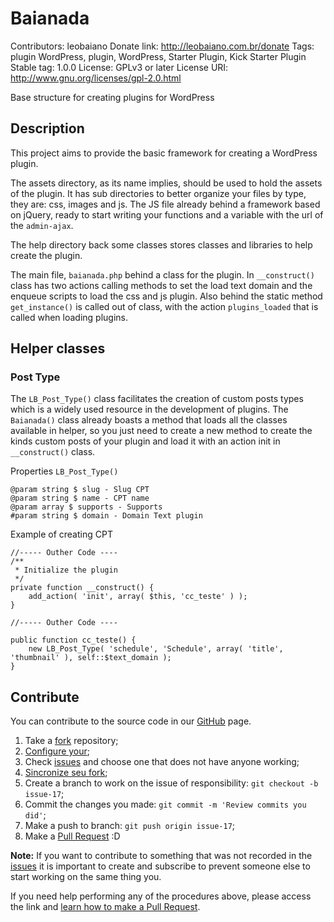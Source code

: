 # Baianada #
Contributors: leobaiano
Donate link: http://leobaiano.com.br/donate
Tags: plugin WordPress, plugin, WordPress, Starter Plugin, Kick Starter Plugin
Stable tag: 1.0.0
License: GPLv3 or later
License URI: http://www.gnu.org/licenses/gpl-2.0.html

Base structure for creating plugins for WordPress

## Description ##

This project aims to provide the basic framework for creating a WordPress plugin.

The assets directory, as its name implies, should be used to hold the assets of the plugin. It has sub directories to better organize your files by type, they are: css, images and js. The JS file already behind a framework based on jQuery, ready to start writing your functions and a variable with the url of the `admin-ajax`.

The help directory back some classes stores classes and libraries to help create the plugin.

The main file, `baianada.php` behind a class for the plugin. In `__construct()` class has two actions calling methods to set the load text domain and the enqueue scripts to load the css and js plugin. Also behind the static method `get_instance()` is called out of class, with the action `plugins_loaded` that is called when loading plugins.

## Helper classes ##

### Post Type ###

The `LB_Post_Type()` class facilitates the creation of custom posts types which is a widely used resource in the development of plugins. The `Baianada()` class already boasts a method that loads all the classes available in helper, so you just need to create a new method to create the kinds custom posts of your plugin and load it with an action init in `__construct()` class.

Properties `LB_Post_Type()`

```
@param string $ slug - Slug CPT
@param string $ name - CPT name
@param array $ supports - Supports
#param string $ domain - Domain Text plugin
```

Example of creating CPT

```
//----- Outher Code ----
/**
 * Initialize the plugin
 */
private function __construct() {
	add_action( 'init', array( $this, 'cc_teste' ) );
}

//----- Outher Code ----

public function cc_teste() {
	new LB_Post_Type( 'schedule', 'Schedule', array( 'title', 'thumbnail' ), self::$text_domain );
}
```

## Contribute ##

You can contribute to the source code in our [GitHub](https://github.com/leobaiano/baianada) page.

1. Take a [fork](https://help.github.com/articles/fork-a-repo/) repository;
3. [Configure your](https://help.github.com/articles/configuring-a-remote-for-a-fork/);
2. Check [issues](https://github.com/WordPressBeloHorizonte/horizon-theme/issues) and choose one that does not have anyone working;
4. [Sincronize seu fork](https://help.github.com/articles/syncing-a-fork/);
2. Create a branch to work on the issue of responsibility: `git checkout -b issue-17`;
3. Commit the changes you made: `git commit -m 'Review commits you did'`;
4. Make a push to branch: `git push origin issue-17`;
5. Make a [Pull Request](https://help.github.com/articles/using-pull-requests/) :D

**Note:** If you want to contribute to something that was not recorded in the [issues](https://github.com/leobaiano/baianada/issues) it is important to create and subscribe to prevent someone else to start working on the same thing you.

If you need help performing any of the procedures above, please access the link and [learn how to make a Pull Request](https://help.github.com/articles/creating-a-pull-request/).

